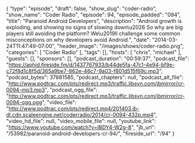 {
  "type": "episode",
  "draft": false,
  "show_slug": "coder-radio",
  "show_name": "Coder Radio",
  "episode": 94,
  "episode_padded": "094",
  "title": "Paranoid Android Developers",
  "description": "Android growth is exploding, and showing no signs of slowing down\u2026 So why are big players still avoiding the platform? We\u2019ll challenge some common misconceptions on why developers avoid Android.",
  "date": "2014-03-24T11:47:49-07:00",
  "header_image": "/images/shows/coder-radio.png",
  "categories": [
    "Coder Radio"
  ],
  "tags": [],
  "hosts": [
    "chris",
    "michael"
  ],
  "guests": [],
  "sponsors": [],
  "podcast_duration": "00:59:37",
  "podcast_file": "https://aphid.fireside.fm/d/1437767933/b44de5fa-47c1-4e94-bf9e-c72f8d1c8f5d/365a9be7-862e-46c7-9a03-f801d515f69c.mp3",
  "podcast_bytes": 37881585,
  "podcast_chapters": null,
  "podcast_alt_file": "http://www.podtrac.com/pts/redirect.mp3/traffic.libsyn.com/jbmirror/cr-0094-mp3.mp3",
  "podcast_ogg_file": "http://www.podtrac.com/pts/redirect.mp3/traffic.libsyn.com/jbmirror/cr-0094-ogg.ogg",
  "video_file": "http://www.podtrac.com/pts/redirect.mp4/201403.jb-dl.cdn.scaleengine.net/coderradio/2014/cr-0094-432p.mp4",
  "video_hd_file": null,
  "video_mobile_file": null,
  "youtube_link": "https://www.youtube.com/watch?v=IBDY4-W2g-8",
  "jb_url": "/53982/paranoid-android-developers-cr-94/",
  "fireside_url": "/94"
}

